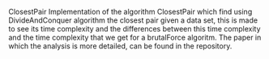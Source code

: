 ClosestPair
Implementation of the algorithm ClosestPair which find using DivideAndConquer algorithm the closest pair given a data set, this is made to see its time complexity and the differences between this time complexity and the time complexity that we get for a brutalForce algoritm.
The paper in which the analysis is more detailed, can be found in the repository.
